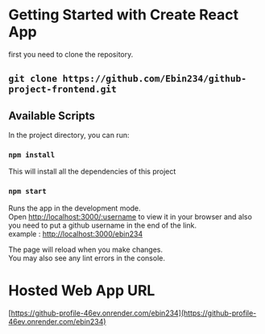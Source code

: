 # Getting Started with Create React App

first you need to clone the repository.

## `git clone https://github.com/Ebin234/github-project-frontend.git`

 

## Available Scripts

In the project directory, you can run:

### `npm install`
 
This will  install all the dependencies of this project

### `npm start`

Runs the app in the development mode.\
Open [http://localhost:3000/:username]() to view it in your browser and also you need to put a github username in the end of the link.\
example : [http://localhost:3000/ebin234](http://localhost:3000/ebin234)

The page will reload when you make changes.\
You may also see any lint errors in the console.


# Hosted Web App URL

[https://github-profile-46ev.onrender.com/ebin234](https://github-profile-46ev.onrender.com/ebin234)